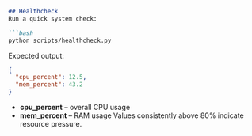 ```markdown
## Healthcheck
Run a quick system check:

```bash
python scripts/healthcheck.py
```

Expected output:
```json
{
  "cpu_percent": 12.5,
  "mem_percent": 43.2
}
```
- **cpu_percent** – overall CPU usage
- **mem_percent** – RAM usage
Values consistently above 80% indicate resource pressure.
```
